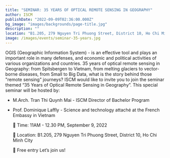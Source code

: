 ```yaml
---
title: "SEMINAR: 35 YEARS OF OPTICAL REMOTE SENSING IN GEOGRAPHY"
author: ISCM
publishDate: "2022-09-09T02:36:00.000Z"
bg_image: "images/backgrounds/page-title.jpg"
description: "" 
location: "B1.205, 279 Nguyen Tri Phuong Street, District 10, Ho Chi Minh City"
image: /images/events/seminar-35-years.jpg
---
```

OGIS (Geographic Information System) - is an effective tool and plays an important role in many defenses, and economic and political activities of various organizations and countries. 35 years of optical remote sensing in Geography: from Spitsbergen to Vietnam, from melting glaciers to vector-borne diseases, from Small to Big Data, what is the story behind those "remote sensing" journeys?
ISCM would like to invite you to join the seminar themed “35 Years of Optical Remote Sensing in Geography”. This special seminar will be hosted by:

- M.Arch. Tran Thi Quynh Mai - ISCM Director of Bachelor Program
- Prof. Dominique Laffly - Science and technology attaché at the French Embassy in Vietnam
    
    🔰 Time: 11AM - 12.30 PM, September 9, 2022

    🔰 Location: B1.205, 279 Nguyen Tri Phuong Street, District 10, Ho Chi Minh City

    🔰 Free entry
    Let’s join us!
